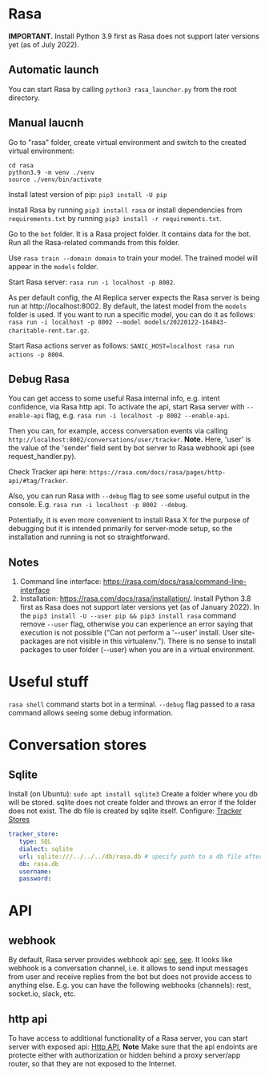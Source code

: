 # Rasa
**IMPORTANT.** Install Python 3.9 first as Rasa does not support later versions yet (as of July 2022).

## Automatic launch

You can start Rasa by calling `python3 rasa_launcher.py` from the root directory.

## Manual laucnh

Go to "rasa" folder, create virtual environment and switch to the created virtual environment: 
```
cd rasa
python3.9 -m venv ./venv
source ./venv/bin/activate
```

Install latest version of pip: `pip3 install -U pip`

Install Rasa by running `pip3 install rasa` or install dependencies from `requirements.txt` by running `pip3 install -r requirements.txt`.

Go to the `bot` folder. It is a Rasa project folder. It contains data for the bot. Run all the Rasa-related commands from this folder.

Use `rasa train --domain domain` to train your model. The trained model will appear in the `models` folder.

Start Rasa server: `rasa run -i localhost -p 8002`.

As per default config, the AI Replica server expects the Rasa server is being run at http://localhost:8002.
By default, the latest model from the `models` folder is used. If you want to run a specific model, you can do it as follows: `rasa run -i localhost -p 8002 --model models/20220122-164843-charitable-rent.tar.gz`.


Start Rasa actions server as follows: `SANIC_HOST=localhost rasa run actions -p 8004`.

## Debug Rasa
You can get access to some useful Rasa internal info, e.g. intent confidence, via Rasa http api. To activate the api, start Rasa server with `--enable-api` flag, e.g. `rasa run -i localhost -p 8002 --enable-api`.

Then you can, for example, access conversation events via calling `http://localhost:8002/conversations/user/tracker`. **Note.** Here, 'user' is the value of the 'sender' field sent by bot server to Rasa webhook api (see request_handler.py).

Check Tracker api here: `https://rasa.com/docs/rasa/pages/http-api/#tag/Tracker`.

Also, you can run Rasa with `--debug` flag to see some useful output in the console. E.g. `rasa run -i localhost -p 8002 --debug`.

Potentially, it is even more convenient to install Rasa X for the purpose of debugging but it is intended primarily for server-mode setup, so the installation and running is not so straightforward.

## Notes
1. Command line interface: https://rasa.com/docs/rasa/command-line-interface
2. Installation: https://rasa.com/docs/rasa/installation/. Install Python 3.8 first as Rasa does not support later versions yet (as of January 2022). In the `pip3 install -U --user pip && pip3 install rasa` command remove `--user` flag, otherwise you can experience an error saying that execution is not possible ("Can not perform a '--user' install. User site-packages are not visible in this virtualenv."). There is no sense to install packages to user folder (--user) when you are in a virtual environment.

# Useful stuff
`rasa shell` command starts bot in a terminal.
`--debug` flag passed to a rasa command allows seeing some debug information.

# Conversation stores
## Sqlite
Install (on Ubuntu): `sudo apt install sqlite3`
Create a folder where you db will be stored. sqlite does not create folder and throws an error if the folder does not exist. The db file is created by sqlite itself.
Configure: [Tracker Stores](https://rasa.com/docs/rasa/tracker-stores/#sqltrackerstore)
```yaml
tracker_store:
   type: SQL
   dialect: sqlite
   url: sqlite:///../../../db/rasa.db # specify path to a db file after sqlite:///
   db: rasa.db
   username: 
   password: 
```

# API
## webhook
By default, Rasa server provides webhook api: [see](https://rasa.com/docs/rasa/http-api/), [see](https://rasa.com/docs/rasa/connectors/your-own-website#restinput). It looks like webhook is a conversation channel, i.e. it allows to send input messages from user and receive replies from the bot but does not provide access to anything else. E.g. you can have the following webhooks (channels): rest, socket.io, slack, etc.

## http api
To have access to additional functionality of a Rasa server, you can start server with exposed api: [Http API](https://rasa.com/docs/rasa/http-api/), 
**Note** Make sure that the api endoints are protecte either with authorization or hidden behind a proxy server/app router, so that they are not exposed to the Internet.


